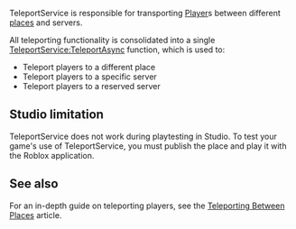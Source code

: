 TeleportService is responsible for transporting [Player](https://developer.roblox.com/en-us/api-reference/class/Player)s between different [places](https://developer.roblox.com/articles/games-and-places) and servers.

All teleporting functionality is consolidated into a single [TeleportService:TeleportAsync](https://developer.roblox.com/en-us/api-reference/function/TeleportService/TeleportAsync) function, which is used to:

*   Teleport players to a different place
*   Teleport players to a specific server
*   Teleport players to a reserved server

Studio limitation
-----------------

TeleportService does not work during playtesting in Studio. To test your game's use of TeleportService, you must publish the place and play it with the Roblox application.

See also
--------

For an in-depth guide on teleporting players, see the [Teleporting Between Places](https://developer.roblox.com/articles/Teleporting-Between-Places) article.